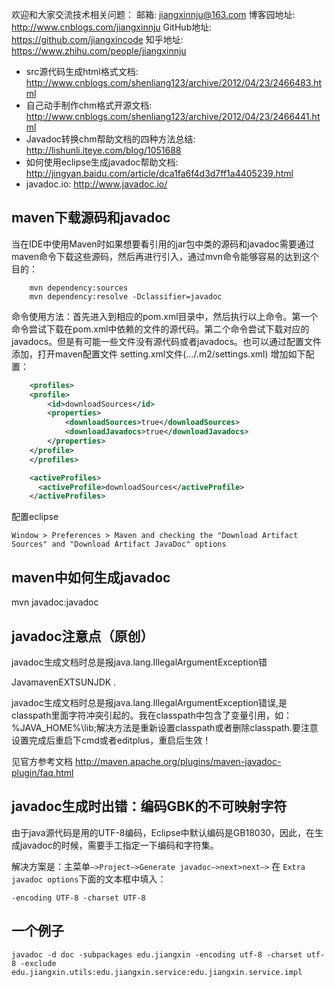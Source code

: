 欢迎和大家交流技术相关问题：
邮箱: jiangxinnju@163.com
博客园地址: <http://www.cnblogs.com/jiangxinnju>
GitHub地址: <https://github.com/jiangxincode>
知乎地址: <https://www.zhihu.com/people/jiangxinnju>

* src源代码生成html格式文档: <http://www.cnblogs.com/shenliang123/archive/2012/04/23/2466483.html>
* 自己动手制作chm格式开源文档: <http://www.cnblogs.com/shenliang123/archive/2012/04/23/2466441.html>
* Javadoc转换chm帮助文档的四种方法总结: <http://lishunli.iteye.com/blog/1051688>
* 如何使用eclipse生成javadoc帮助文档: <http://jingyan.baidu.com/article/dca1fa6f4d3d7ff1a4405239.html>
* javadoc.io: <http://www.javadoc.io/>


## maven下载源码和javadoc

当在IDE中使用Maven时如果想要看引用的jar包中类的源码和javadoc需要通过maven命令下载这些源码，然后再进行引入，通过mvn命令能够容易的达到这个目的：

```shell
    mvn dependency:sources
    mvn dependency:resolve -Dclassifier=javadoc
```

命令使用方法：首先进入到相应的pom.xml目录中，然后执行以上命令。第一个命令尝试下载在pom.xml中依赖的文件的源代码。第二个命令尝试下载对应的javadocs。但是有可能一些文件没有源代码或者javadocs。也可以通过配置文件添加，打开maven配置文件 setting.xml文件(.../.m2/settings.xml) 增加如下配置：

```xml
    <profiles>
    <profile>
        <id>downloadSources</id>
        <properties>
            <downloadSources>true</downloadSources>
            <downloadJavadocs>true</downloadJavadocs>
        </properties>
    </profile>
    </profiles>

    <activeProfiles>
      <activeProfile>downloadSources</activeProfile>
    </activeProfiles>
```

配置eclipse

    Window > Preferences > Maven and checking the "Download Artifact Sources" and "Download Artifact JavaDoc" options
	

## maven中如何生成javadoc

mvn javadoc:javadoc


## javadoc注意点（原创）

javadoc生成文档时总是报java.lang.IllegalArgumentException错

JavamavenEXTSUNJDK .

javadoc生成文档时总是报java.lang.IllegalArgumentException错误,是classpath里面字符冲突引起的。我在classpath中包含了变量引用，如：%JAVA_HOME%\lib;解决方法是重新设置classpath或者删除classpath.要注意设置完成后重启下cmd或者editplus，重启后生效！

见官方参考文档 http://maven.apache.org/plugins/maven-javadoc-plugin/faq.html


## javadoc生成时出错：编码GBK的不可映射字符

由于java源代码是用的UTF-8编码，Eclipse中默认编码是GB18030，因此，在生成javadoc的时候，需要手工指定一下编码和字符集。

解决方案是：主菜单`–>Project–>Generate javadoc–>next>next–>` 在 `Extra javadoc options`下面的文本框中填入：

`-encoding UTF-8 -charset UTF-8`

## 一个例子

`javadoc -d doc -subpackages edu.jiangxin -encoding utf-8 -charset utf-8 -exclude edu.jiangxin.utils:edu.jiangxin.service:edu.jiangxin.service.impl`